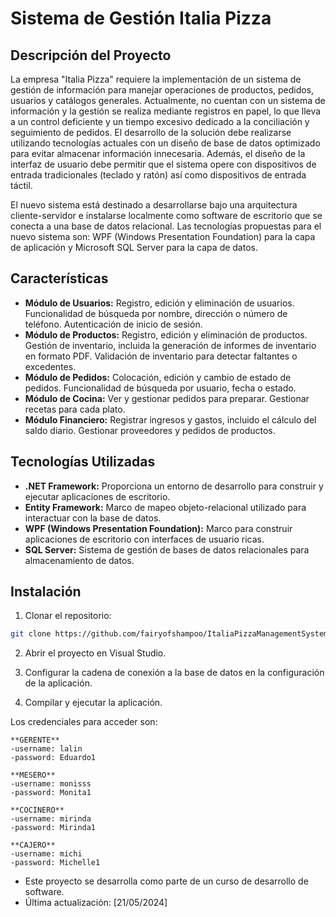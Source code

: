 # Sistema de Gestión Italia Pizza

## Descripción del Proyecto

La empresa "Italia Pizza" requiere la implementación de un sistema de gestión de información para manejar operaciones de productos, pedidos, usuarios y catálogos generales. Actualmente, no cuentan con un sistema de información y la gestión se realiza mediante registros en papel, lo que lleva a un control deficiente y un tiempo excesivo dedicado a la conciliación y seguimiento de pedidos. El desarrollo de la solución debe realizarse utilizando tecnologías actuales con un diseño de base de datos optimizado para evitar almacenar información innecesaria. Además, el diseño de la interfaz de usuario debe permitir que el sistema opere con dispositivos de entrada tradicionales (teclado y ratón) así como dispositivos de entrada táctil.

El nuevo sistema está destinado a desarrollarse bajo una arquitectura cliente-servidor e instalarse localmente como software de escritorio que se conecta a una base de datos relacional. Las tecnologías propuestas para el nuevo sistema son: WPF (Windows Presentation Foundation) para la capa de aplicación y Microsoft SQL Server para la capa de datos.

## Características

- **Módulo de Usuarios:** Registro, edición y eliminación de usuarios. Funcionalidad de búsqueda por nombre, dirección o número de teléfono. Autenticación de inicio de sesión.
- **Módulo de Productos:** Registro, edición y eliminación de productos. Gestión de inventario, incluida la generación de informes de inventario en formato PDF. Validación de inventario para detectar faltantes o excedentes.
- **Módulo de Pedidos:** Colocación, edición y cambio de estado de pedidos. Funcionalidad de búsqueda por usuario, fecha o estado.
- **Módulo de Cocina:** Ver y gestionar pedidos para preparar. Gestionar recetas para cada plato.
- **Módulo Financiero:** Registrar ingresos y gastos, incluido el cálculo del saldo diario. Gestionar proveedores y pedidos de productos.

## Tecnologías Utilizadas

- **.NET Framework:** Proporciona un entorno de desarrollo para construir y ejecutar aplicaciones de escritorio.
- **Entity Framework:** Marco de mapeo objeto-relacional utilizado para interactuar con la base de datos.
- **WPF (Windows Presentation Foundation):** Marco para construir aplicaciones de escritorio con interfaces de usuario ricas.
- **SQL Server:** Sistema de gestión de bases de datos relacionales para almacenamiento de datos.

## Instalación

1. Clonar el repositorio:

```bash
git clone https://github.com/fairyofshampoo/ItaliaPizzaManagementSystem.git
```

2. Abrir el proyecto en Visual Studio.

3. Configurar la cadena de conexión a la base de datos en la configuración de la aplicación.

4. Compilar y ejecutar la aplicación.

Los credenciales para acceder son:

    **GERENTE**
    -username: lalin
    -password: Eduardo1

    **MESERO**
    -username: monisss
    -password: Monita1

    **COCINERO**
    -username: mirinda
    -password: Mirinda1

    **CAJERO**
    -username: michi
    -password: Michelle1

- Este proyecto se desarrolla como parte de un curso de desarrollo de software.
- Última actualización: [21/05/2024]
